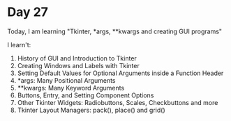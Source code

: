 # Day 27

Today, I am learning "Tkinter, \*args, \*\*kwargs and creating GUI programs"

I learn't:

1. History of GUI and Introduction to Tkinter
2. Creating Windows and Labels with Tkinter
3. Setting Default Values for Optional Arguments inside a Function Header
4. \*args: Many Positional Arguments
5. \*\*kwargs: Many Keyword Arguments
6. Buttons, Entry, and Setting Component Options
7. Other Tkinter Widgets: Radiobuttons, Scales, Checkbuttons and more
8. Tkinter Layout Managers: pack(), place() and grid()
